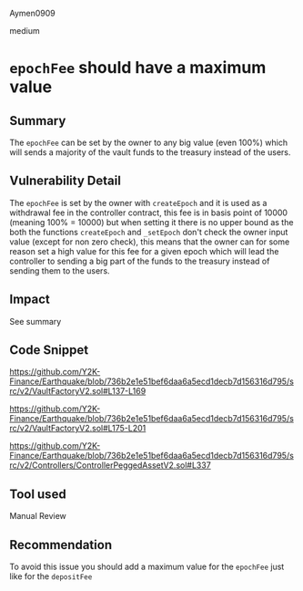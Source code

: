 Aymen0909

medium

# `epochFee` should have a maximum value

## Summary

The `epochFee` can be set by the owner to any big value (even 100%) which will sends a majority of the vault funds to the treasury instead of the users.

## Vulnerability Detail

The `epochFee` is set by the owner with `createEpoch` and it is used as a withdrawal fee in the controller contract, this fee is in basis point of 10000 (meaning 100% = 10000) but when setting it there is no upper bound as the both the functions `createEpoch` and `_setEpoch` don't check the owner input value (except for non zero check), this means that the owner can for some reason set a high value for this fee for a given epoch which will lead the controller to sending a big part of the funds to the treasury instead of sending them to the users.

## Impact

See summary

## Code Snippet

https://github.com/Y2K-Finance/Earthquake/blob/736b2e1e51bef6daa6a5ecd1decb7d156316d795/src/v2/VaultFactoryV2.sol#L137-L169

https://github.com/Y2K-Finance/Earthquake/blob/736b2e1e51bef6daa6a5ecd1decb7d156316d795/src/v2/VaultFactoryV2.sol#L175-L201

https://github.com/Y2K-Finance/Earthquake/blob/736b2e1e51bef6daa6a5ecd1decb7d156316d795/src/v2/Controllers/ControllerPeggedAssetV2.sol#L337

## Tool used

Manual Review

## Recommendation

To avoid this issue you should add a maximum value for the `epochFee` just like for the `depositFee` 
